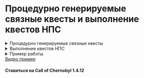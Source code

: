 
# Процедурно генерируемые связные квесты и выполнение квестов НПС
<details>
  <summary>Процедурно генерируемые связные квесты</summary>
***
Идея данной системы позаимствонна у Alife. Планировщик, основываясь на множестве условий и событий в игровом мире дает цели ГГ и НПС, они в свою очередь должны достигнуть определеного радиуса до цели, и если нужно выполнить условие выполнения квеста (убийство мобов, взятие предмета и тп). Далее планировщик может сгенерировать новые (под)цели для достижения основной цели.
Экземпляр планировщика генерирует свою линию квестов, в игре могут быть запущены несколько экземпляров планировщиков.
Планировщику в начале задаётся цель и НПС(ы), возможно ГГ, которые будут выполнять квесты, каждый НПС под планировщиком и активным заданием пытается выполнить цель, достигая цели непосредственно "пешком". Из-за того, что Alife непредсказуемый - с НПС(ами)  может случиться что угодно (смерть, кража квестового предмета и тд.). Получается что выполнение каждой квестовой линии планировщика будет уникально, при этом главная цель линии сохраняется.
### Примеры
**Цель:** Артефакт.

**Работодатели:** Сахаров, Волкодав, Бармен.

**Исполнители:** Вася, Петя, ГГ.

Пояснение:<br>
*Одиночка Вася получает квест от Сахорова на доставку нового единственного артефакта из далёкого и страшного места Зоны. Наёмник Петя получает такой же заказ от Волкодава. ГГ получет заказ от Бармена*
Развития событий:<br> 
- Вася дошёл до артефакта, взял его и отнес Сахорову, Петя не нагнал Васю, ГГ не выполнял квест.
- Вася дошёл до артефакта, застаёт на месте ГГ с артефактом, происходит разговор или пальба, по пути назад на ГГ нападает Петя.
- Петя дошёл до артефакта, взял его но по пути его убили мутанты, (ГГ как бы случайно получаерт сообщение о месте где искать труп),  - Петя наход труп первым и забирает артефакт и доставляет Сахорову (у ГГ задание провалено)

Это очень топорные и простые примеры, но на них видно, что ситуации могут складываться по разному в огромном количестве вариаций.
</details>

<details>
  <summary>Выполнение квестов НПС</summary>
***
Для того чтобы НПС могли выполнять квесты им нужно создать специальную схему поведения, схема эта написана таким образом, что планировщик квестов подставляет координаты целей, чтобы НПС шёл к этим координатам, по достижению координат - схема сигнализирует планировщику и ждет новых целей или отпускает НПС.
</details>

<details>
	<summary>Пример работы</summary>
Для тестирования и просто просмотра работы системы - скачайте сохранение из папки "save" данного репозитория, загрузите его, навидите прицел на любого НПС, выйдите в главное меню, нажмите "U", вернитесь в игру. В игре заспавнится НПС-работодатель и объект-цель "Ноутбук". Можно проследить как назначенный НПС будет двигаться к НПС-работодателю, затем к цели "Ноутбуку", и потом обратно к работодателю (для отчета). Цель-объект можно переносить в и наблюдать как НПС будет на это реагировать.
</details>
<a href="https://youtu.be/otGTh_2ASr0">Видео пример</a>

#### Ставиться на Call of Chernobyl 1.4.12
